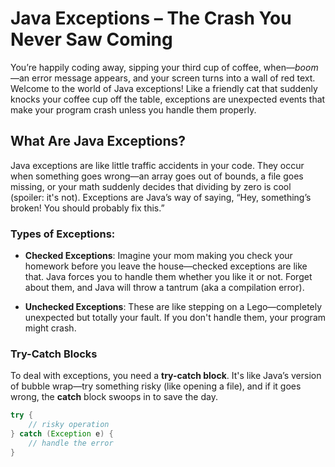 # Java Exceptions – The Crash You Never Saw Coming

You’re happily coding away, sipping your third cup of coffee, when—*boom*—an error message appears, and your screen turns into a wall of red text. Welcome to the world of Java exceptions! Like a friendly cat that suddenly knocks your coffee cup off the table, exceptions are unexpected events that make your program crash unless you handle them properly.

## What Are Java Exceptions?

Java exceptions are like little traffic accidents in your code. They occur when something goes wrong—an array goes out of bounds, a file goes missing, or your math suddenly decides that dividing by zero is cool (spoiler: it's not). Exceptions are Java’s way of saying, “Hey, something’s broken! You should probably fix this.”

### Types of Exceptions:

- **Checked Exceptions**: Imagine your mom making you check your homework before you leave the house—checked exceptions are like that. Java forces you to handle them whether you like it or not. Forget about them, and Java will throw a tantrum (aka a compilation error).
  
- **Unchecked Exceptions**: These are like stepping on a Lego—completely unexpected but totally your fault. If you don't handle them, your program might crash.

### Try-Catch Blocks

To deal with exceptions, you need a **try-catch block**. It's like Java’s version of bubble wrap—try something risky (like opening a file), and if it goes wrong, the **catch** block swoops in to save the day.

```java
try {
    // risky operation
} catch (Exception e) {
    // handle the error
}
